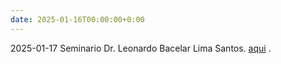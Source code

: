 ```yaml
---
date: 2025-01-16T00:00:00+0:00
---
```

2025-01-17 Seminario Dr. Leonardo Bacelar Lima Santos. [aqui](/Programa/_images/Seminario.jpeg) .


